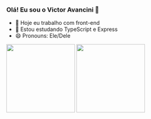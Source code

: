 ### Olá! Eu sou o Victor Avancini 👋


- 🔭 Hoje eu trabalho com front-end
- 🌱 Estou estudando TypeScript e Express
- 😄 Pronouns: Ele/Dele

<div style="display: inline_block">
  <a href="https://github.com/victor-avancini"></a>
  <img height="180em" src="https://github-readme-stats.vercel.app/api?username=victor-avancini&show_icons=true&theme=radical">
  <img height="180em" src="https://github-readme-stats.vercel.app/api/top-langs/?username=victor-avancini&theme=radical">
</div>
